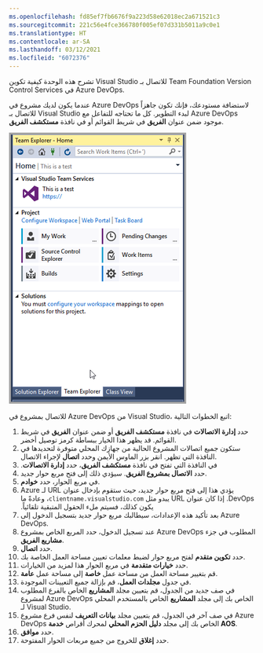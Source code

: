 ```yaml
---
ms.openlocfilehash: fd85ef7fb6676f9a223d58e62018ec2a671521c3
ms.sourcegitcommit: 221c56e4fce366780f005ef07d331b5011a9c0e1
ms.translationtype: HT
ms.contentlocale: ar-SA
ms.lasthandoff: 03/12/2021
ms.locfileid: "6072376"
---
```

تشرح هذه الوحدة كيفية تكوين Visual Studio للاتصال بـ Team Foundation Version Control Services في Azure DevOps.

عندما يكون لديك مشروع في Azure DevOps لاستضافة مستودعك، فإنك تكون جاهزاً للاتصال بـ Visual Studio لبدء التطوير. كل ما تحتاجه للتفاعل مع Azure DevOps موجود ضمن عنوان **الفريق** في شريط القوائم أو في نافذة **مستكشف الفريق**.

 ![لقطة شاشة لعرض نافذة "مستكشف الفريق".](../media/team-explorer.png)

للاتصال بمشروع في Azure DevOps من Visual Studio، اتبع الخطوات التالية:

1.  حدد **إدارة الاتصالات** في نافذة **مستكشف الفريق** أو ضمن عنوان **الفريق** في شريط القوائم. قد يظهر هذا الخيار ببساطة كرمز توصيل أخضر.
2.  ستكون جميع اتصالات المشروع الحالية من جهازك المحلي متوفرة لتحديدها في النافذة التي تظهر. انقر بزر الماوس الأيمن وحدد **اتصال** لإجراء الاتصال.
3.  في النافذة التي تفتح في نافذة **مستكشف الفريق‬‏‫**، حدد **إدارة الاتصالات**.
4.  حدد **الاتصال بمشروع الفريق**. سيؤدي ذلك إلى فتح مربع حوار جديد.
5.  في مربع الحوار، حدد **خوادم**.
6.  يؤدي هذا إلى فتح مربع حوار جديد، حيث ستقوم بإدخال ‏‫عنوان URL لـ Azure DevOps. إذا كان عنوان URL يبدو مثل `clientname.visualstudio.com`، وعادةً ما يكون كذلك، فسيتم ملء الحقول المتبقية تلقائياً.
7.  بعد تأكيد هذه الإعدادات، سيطالبك مربع حوار جديد بتسجيل الدخول إلى Azure DevOps.
8.  عند تسجيل الدخول، حدد المربع الخاص بمشروع Azure DevOps     المطلوب في جزء **مشاريع الفريق**.
9.  حدد **اتصال**.
10. حدد **تكوين متقدم** لفتح مربع حوار لضبط معلمات تعيين مساحة العمل الخاصة بك.
11. حدد **خيارات متقدمة** في مربع الحوار هذا لمزيد من الخيارات.
12. قم بتغيير مساحة العمل من مساحة عمل **خاصة** إلى مساحة عمل **عامة**.
13. في جدول **مجلدات العمل**، قم بإزالة جميع التعيينات الموجودة.
14. في صف جديد من الجدول، قم بتعيين مجلد **المشاريع** الخاص بالفرع المطلوب لمشروع Azure DevOps الخاص بك إلى مجلد    **المشاريع** الخاص بالمستخدم المحلي لـ Visual Studio.
15. في صف آخر في الجدول، قم بتعيين مجلد **بيانات التعريف** لنفس    فرع مشروع Azure DevOps الخاص بك إلى مجلد **دليل الحزم المحلي**    لمحرك أقراص **خدمة AOS**.
16. حدد **موافق**.
17. حدد **إغلاق** للخروج من جميع مربعات الحوار المفتوحة.